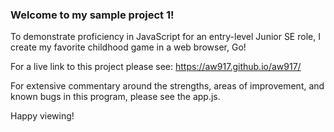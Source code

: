### Welcome to my sample project 1!

To demonstrate proficiency in JavaScript for an entry-level Junior SE role, I create my favorite childhood game in a web browser, Go!

For a live link to this project please see:  https://aw917.github.io/aw917/ 

For extensive commentary around the strengths, areas of improvement, and known bugs in this program, please see the app.js.

Happy viewing!
